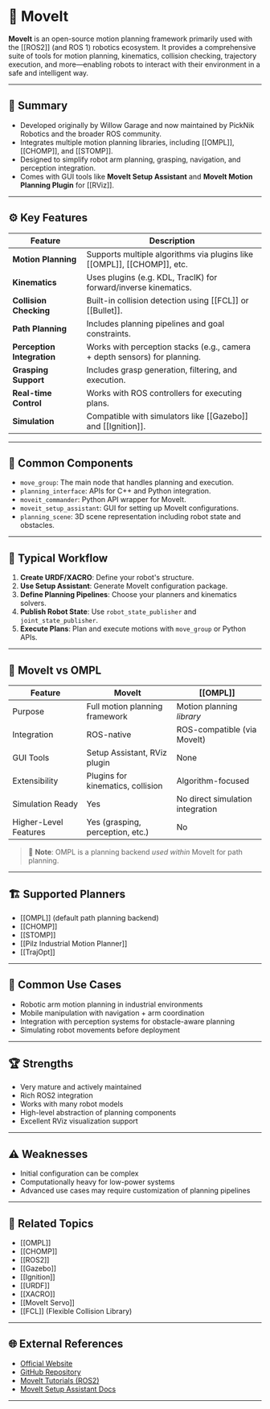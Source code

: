 # 🤖 MoveIt

**MoveIt** is an open-source motion planning framework primarily used with the [[ROS2]] (and ROS 1) robotics ecosystem. It provides a comprehensive suite of tools for motion planning, kinematics, collision checking, trajectory execution, and more—enabling robots to interact with their environment in a safe and intelligent way.

---

## 🧠 Summary

- Developed originally by Willow Garage and now maintained by PickNik Robotics and the broader ROS community.
- Integrates multiple motion planning libraries, including [[OMPL]], [[CHOMP]], and [[STOMP]].
- Designed to simplify robot arm planning, grasping, navigation, and perception integration.
- Comes with GUI tools like **MoveIt Setup Assistant** and **MoveIt Motion Planning Plugin** for [[RViz]].

---

## ⚙️ Key Features

| Feature                     | Description                                                                 |
|-----------------------------|-----------------------------------------------------------------------------|
| **Motion Planning**         | Supports multiple algorithms via plugins like [[OMPL]], [[CHOMP]], etc.     |
| **Kinematics**              | Uses plugins (e.g. KDL, TracIK) for forward/inverse kinematics.             |
| **Collision Checking**      | Built-in collision detection using [[FCL]] or [[Bullet]].                   |
| **Path Planning**           | Includes planning pipelines and goal constraints.                          |
| **Perception Integration**  | Works with perception stacks (e.g., camera + depth sensors) for planning.  |
| **Grasping Support**        | Includes grasp generation, filtering, and execution.                       |
| **Real-time Control**       | Works with ROS controllers for executing plans.                            |
| **Simulation**              | Compatible with simulators like [[Gazebo]] and [[Ignition]].               |

---

## 🧩 Common Components

- `move_group`: The main node that handles planning and execution.
- `planning_interface`: APIs for C++ and Python integration.
- `moveit_commander`: Python API wrapper for MoveIt.
- `moveit_setup_assistant`: GUI for setting up MoveIt configurations.
- `planning_scene`: 3D scene representation including robot state and obstacles.

---

## 🧪 Typical Workflow

1. **Create URDF/XACRO**: Define your robot's structure.
2. **Use Setup Assistant**: Generate MoveIt configuration package.
3. **Define Planning Pipelines**: Choose your planners and kinematics solvers.
4. **Publish Robot State**: Use `robot_state_publisher` and `joint_state_publisher`.
5. **Execute Plans**: Plan and execute motions with `move_group` or Python APIs.

---

## 🔄 MoveIt vs OMPL

| Feature              | MoveIt                            | [[OMPL]]                           |
|----------------------|-----------------------------------|------------------------------------|
| Purpose              | Full motion planning framework     | Motion planning *library*          |
| Integration          | ROS-native                         | ROS-compatible (via MoveIt)        |
| GUI Tools            | Setup Assistant, RViz plugin       | None                               |
| Extensibility        | Plugins for kinematics, collision  | Algorithm-focused                  |
| Simulation Ready     | Yes                                | No direct simulation integration   |
| Higher-Level Features| Yes (grasping, perception, etc.)   | No                                 |

> 🧠 **Note**: OMPL is a planning backend *used within* MoveIt for path planning.

---

## 🏗️ Supported Planners

- [[OMPL]] (default path planning backend)
- [[CHOMP]]
- [[STOMP]]
- [[Pilz Industrial Motion Planner]]
- [[TrajOpt]]

---

## 🧰 Common Use Cases

- Robotic arm motion planning in industrial environments
- Mobile manipulation with navigation + arm coordination
- Integration with perception systems for obstacle-aware planning
- Simulating robot movements before deployment

---

## 🏆 Strengths

- Very mature and actively maintained
- Rich ROS2 integration
- Works with many robot models
- High-level abstraction of planning components
- Excellent RViz visualization support

---

## ⚠️ Weaknesses

- Initial configuration can be complex
- Computationally heavy for low-power systems
- Advanced use cases may require customization of planning pipelines

---

## 🔗 Related Topics

- [[OMPL]]
- [[CHOMP]]
- [[ROS2]]
- [[Gazebo]]
- [[Ignition]]
- [[URDF]]
- [[XACRO]]
- [[MoveIt Servo]]
- [[FCL]] (Flexible Collision Library)

---

## 🌐 External References

- [Official Website](https://moveit.picknik.ai/)
- [GitHub Repository](https://github.com/ros-planning/moveit2)
- [MoveIt Tutorials (ROS2)](https://moveit.picknik.ai/humble/index.html)
- [MoveIt Setup Assistant Docs](https://moveit.picknik.ai/humble/docs/setup_assistant/)

---
